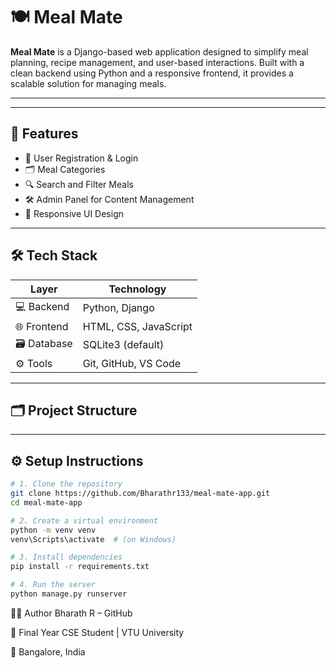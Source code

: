 # 🍽️ Meal Mate

**Meal Mate** is a Django-based web application designed to simplify meal planning, recipe management, and user-based interactions. Built with a clean backend using Python and a responsive frontend, it provides a scalable solution for managing meals.

---

---

## 📌 Features

- 🧾 User Registration & Login
- 🗂️ Meal Categories 
- 🔍 Search and Filter Meals
- 🛠️ Admin Panel for Content Management
- 📱 Responsive UI Design

---

## 🛠️ Tech Stack

| Layer       | Technology            |
|-------------|------------------------|
| 💻 Backend   | Python, Django         |
| 🌐 Frontend  | HTML, CSS, JavaScript |
| 🗃️ Database  | SQLite3 (default)     |
| ⚙️ Tools     | Git, GitHub, VS Code  |

---

## 🗂️ Project Structure


---

## ⚙️ Setup Instructions

```bash
# 1. Clone the repository
git clone https://github.com/Bharathr133/meal-mate-app.git
cd meal-mate-app

# 2. Create a virtual environment
python -m venv venv
venv\Scripts\activate  # (on Windows)

# 3. Install dependencies
pip install -r requirements.txt

# 4. Run the server
python manage.py runserver

```
👨‍💻 Author
Bharath R – GitHub

💼 Final Year CSE Student | VTU University

📍 Bangalore, India
